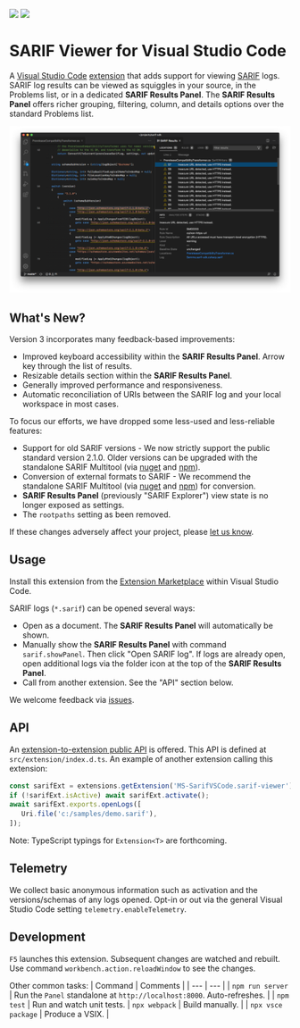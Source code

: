 [![](https://vsmarketplacebadge.apphb.com/version-short/MS-SarifVSCode.sarif-viewer.svg)](https://marketplace.visualstudio.com/items?itemName=MS-SarifVSCode.sarif-viewer)
[![](https://vsmarketplacebadge.apphb.com/downloads-short/MS-SarifVSCode.sarif-viewer.svg)](https://marketplace.visualstudio.com/items?itemName=MS-SarifVSCode.sarif-viewer)

# SARIF Viewer for Visual Studio Code

A [Visual Studio Code](https://code.visualstudio.com/) [extension](https://marketplace.visualstudio.com/VSCode) that adds support for viewing [SARIF](http://sarifweb.azurewebsites.net/) logs. SARIF log results can be viewed as squiggles in your source, in the Problems list, or in a dedicated **SARIF Results Panel**. The **SARIF Results Panel** offers richer grouping, filtering, column, and details options over the standard Problems list.

![overview](.github/README.hero.png)

## What's New?

Version 3 incorporates many feedback-based improvements:
* Improved keyboard accessibility within the **SARIF Results Panel**. Arrow key through the list of results.
* Resizable details section within the **SARIF Results Panel**.
* Generally improved performance and responsiveness.
* Automatic reconciliation of URIs between the SARIF log and your local workspace in most cases.

To focus our efforts, we have dropped some less-used and less-reliable features:
* Support for old SARIF versions - We now strictly support the public standard version 2.1.0. Older versions can be upgraded with the standalone SARIF Multitool (via [nuget](https://www.nuget.org/packages/Sarif.Multitool/) and [npm](https://www.npmjs.com/package/@microsoft/sarif-multitool)).
* Conversion of external formats to SARIF - We recommend the standalone SARIF Multitool (via [nuget](https://www.nuget.org/packages/Sarif.Multitool/) and [npm](https://www.npmjs.com/package/@microsoft/sarif-multitool)) for conversion.
* **SARIF Results Panel** (previously "SARIF Explorer") view state is no longer exposed as settings.
* The `rootpaths` setting as been removed.

If these changes adversely affect your project, please [let us know](https://github.com/microsoft/sarif-vscode-extension/issues).

## Usage

Install this extension from the [Extension Marketplace](https://code.visualstudio.com/docs/editor/extension-gallery) within Visual Studio Code.

SARIF logs (`*.sarif`) can be opened several ways:
* Open as a document. The **SARIF Results Panel** will automatically be shown.
* Manually show the **SARIF Results Panel** with command `sarif.showPanel`. Then click "Open SARIF log". If logs are already open, open additional logs via the folder icon at the top of the **SARIF Results Panel**.
* Call from another extension. See the "API" section below.

We welcome feedback via [issues](https://github.com/microsoft/sarif-vscode-extension/issues).

## API
An [extension-to-extension public API](https://code.visualstudio.com/api/references/vscode-api#extensions) is offered. This API is defined at `src/extension/index.d.ts`. An example of another extension calling this extension:
```javascript
const sarifExt = extensions.getExtension('MS-SarifVSCode.sarif-viewer');
if (!sarifExt.isActive) await sarifExt.activate();
await sarifExt.exports.openLogs([
   Uri.file('c:/samples/demo.sarif'),
]);
```
Note: TypeScript typings for `Extension<T>` are forthcoming.

## Telemetry
We collect basic anonymous information such as activation and the versions/schemas of any logs opened. Opt-in or out via the general Visual Studio Code setting `telemetry.enableTelemetry`.

## Development

`F5` launches this extension. Subsequent changes are watched and rebuilt. Use command `workbench.action.reloadWindow` to see the changes.

Other common tasks:
| Command | Comments |
| --- | --- |
| `npm run server` | Run the `Panel` standalone at `http://localhost:8000`. Auto-refreshes. |
| `npm test` | Run and watch unit tests.
| `npx webpack` | Build manually. |
| `npx vsce package` | Produce a VSIX. |

